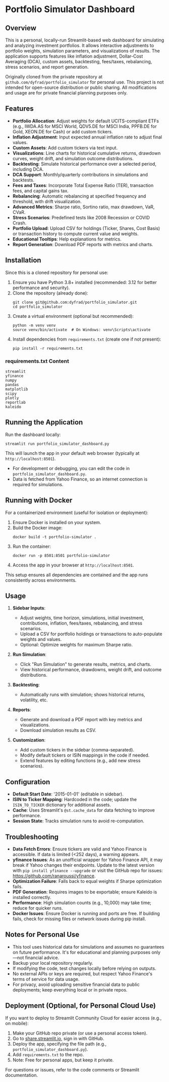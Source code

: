 # Portfolio Simulator Dashboard

## Overview

This is a personal, locally-run Streamlit-based web dashboard for simulating and analyzing investment portfolios. It allows interactive adjustments to portfolio weights, simulation parameters, and visualizations of results. The application supports features like inflation adjustment, Dollar-Cost Averaging (DCA), custom assets, backtesting, fees/taxes, rebalancing, stress scenarios, and report generation.

Originally cloned from the private repository at `github.com/dyfrad/portfolio_simulator` for personal use. This project is not intended for open-source distribution or public sharing. All modifications and usage are for private financial planning purposes only.

## Features

- **Portfolio Allocation**: Adjust weights for default UCITS-compliant ETFs (e.g., IWDA.AS for MSCI World, QDV5.DE for MSCI India, PPFB.DE for Gold, XEON.DE for Cash) or add custom tickers.
- **Inflation Adjustment**: Input expected annual inflation rate to adjust final values.
- **Custom Assets**: Add custom tickers via text input.
- **Visualizations**: Line charts for historical cumulative returns, drawdown curves, weight drift, and simulation outcome distributions.
- **Backtesting**: Simulate historical performance over a selected period, including DCA.
- **DCA Support**: Monthly/quarterly contributions in simulations and backtests.
- **Fees and Taxes**: Incorporate Total Expense Ratio (TER), transaction fees, and capital gains tax.
- **Rebalancing**: Automatic rebalancing at specified frequency and threshold, with drift visualization.
- **Advanced Metrics**: Sharpe ratio, Sortino ratio, max drawdown, VaR, CVaR.
- **Stress Scenarios**: Predefined tests like 2008 Recession or COVID Crash.
- **Portfolio Upload**: Upload CSV for holdings (Ticker, Shares, Cost Basis) or transaction history to compute current value and weights.
- **Educational Tooltips**: Help explanations for metrics.
- **Report Generation**: Download PDF reports with metrics and charts.

## Installation

Since this is a cloned repository for personal use:

1. Ensure you have Python 3.8+ installed (recommended: 3.12 for better performance and security).
2. Clone the repository (already done):
   ```
   git clone git@github.com:dyfrad/portfolio_simulator.git
   cd portfolio_simulator
   ```
3. Create a virtual environment (optional but recommended):
   ```
   python -m venv venv
   source venv/bin/activate  # On Windows: venv\Scripts\activate
   ```
4. Install dependencies from `requirements.txt` (create one if not present):
   ```
   pip install -r requirements.txt
   ```

### requirements.txt Content
```
streamlit
yfinance
numpy
pandas
matplotlib
scipy
plotly
reportlab
kaleido
```

## Running the Application

Run the dashboard locally:
```
streamlit run portfolio_simulator_dashboard.py
```

This will launch the app in your default web browser (typically at `http://localhost:8501`).

- For development or debugging, you can edit the code in `portfolio_simulator_dashboard.py`.
- Data is fetched from Yahoo Finance, so an internet connection is required for simulations.

## Running with Docker

For a containerized environment (useful for isolation or deployment):

1. Ensure Docker is installed on your system.
2. Build the Docker image:
   ```
   docker build -t portfolio-simulator .
   ```
3. Run the container:
   ```
   docker run -p 8501:8501 portfolio-simulator
   ```
4. Access the app in your browser at `http://localhost:8501`.

This setup ensures all dependencies are contained and the app runs consistently across environments.

## Usage

1. **Sidebar Inputs**:
   - Adjust weights, time horizon, simulations, initial investment, contributions, inflation, fees/taxes, rebalancing, and stress scenarios.
   - Upload a CSV for portfolio holdings or transactions to auto-populate weights and values.
   - Optional: Optimize weights for maximum Sharpe ratio.

2. **Run Simulation**:
   - Click "Run Simulation" to generate results, metrics, and charts.
   - View historical performance, drawdowns, weight drift, and outcome distributions.

3. **Backtesting**:
   - Automatically runs with simulation; shows historical returns, volatility, etc.

4. **Reports**:
   - Generate and download a PDF report with key metrics and visualizations.
   - Download simulation results as CSV.

5. **Customization**:
   - Add custom tickers in the sidebar (comma-separated).
   - Modify default tickers or ISIN mappings in the code if needed.
   - Extend features by editing functions (e.g., add new stress scenarios).

## Configuration

- **Default Start Date**: '2015-01-01' (editable in sidebar).
- **ISIN to Ticker Mapping**: Hardcoded in the code; update the `ISIN_TO_TICKER` dictionary for additional assets.
- **Cache**: Uses Streamlit's `@st.cache_data` for data fetching to improve performance.
- **Session State**: Tracks simulation runs to avoid re-computation.

## Troubleshooting

- **Data Fetch Errors**: Ensure tickers are valid and Yahoo Finance is accessible. If data is limited (<252 days), a warning appears.
- **yfinance Issues**: As an unofficial wrapper for Yahoo Finance API, it may break if Yahoo changes their endpoints. Update to the latest version with `pip install yfinance --upgrade` or visit the GitHub repo for issues: https://github.com/ranaroussi/yfinance.
- **Optimization Failure**: Falls back to equal weights if Sharpe optimization fails.
- **PDF Generation**: Requires images to be exportable; ensure Kaleido is installed correctly.
- **Performance**: High simulation counts (e.g., 10,000) may take time; reduce for quicker runs.
- **Docker Issues**: Ensure Docker is running and ports are free. If building fails, check for missing files or network issues during pip install.

## Notes for Personal Use

- This tool uses historical data for simulations and assumes no guarantees on future performance. It's for educational and planning purposes only—not financial advice.
- Backup your local repository regularly.
- If modifying the code, test changes locally before relying on outputs.
- No external APIs or keys are required, but respect Yahoo Finance's terms of service for data usage.
- For privacy, avoid uploading sensitive financial data to public deployments; keep everything local or in private repos.

## Deployment (Optional, for Personal Cloud Use)

If you want to deploy to Streamlit Community Cloud for easier access (e.g., on mobile):

1. Make your GitHub repo private (or use a personal access token).
2. Go to [share.streamlit.io](https://share.streamlit.io), sign in with GitHub.
3. Deploy the app, specifying the file path (e.g., `portfolio_simulator_dashboard.py`).
4. Add `requirements.txt` to the repo.
5. Note: Free for personal apps, but keep it private.

For questions or issues, refer to the code comments or Streamlit documentation.